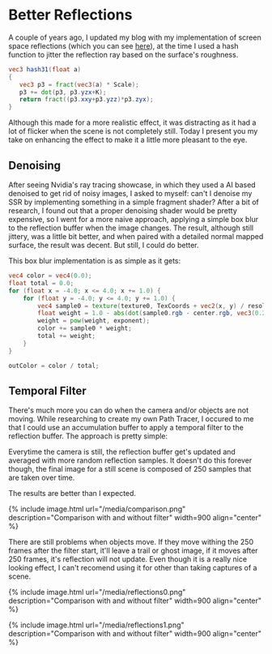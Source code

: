 # Better Reflections

A couple of years ago, I updated my blog with my implementation of screen space reflections (which you can see [here](http://imanolfotia.com/blog/update/2017/03/11/ScreenSpaceReflections.html)), at the time I used a hash function to jitter the reflection ray based on the surface's roughness. 

``` glsl
vec3 hash31(float a)
{
   vec3 p3 = fract(vec3(a) * Scale);
   p3 += dot(p3, p3.yzx+K);
   return fract((p3.xxy+p3.yzz)*p3.zyx); 
}

```

Although this made for a more realistic effect, it was distracting as it had a lot of flicker when the scene is not completely still. Today I present you my take on enhancing the effect to make it a little more pleasant to the eye.

## Denoising

After seeing Nvidia's ray tracing showcase, in which they used a AI based denoised to get rid of noisy images, I asked to myself: can't I denoise my SSR by implementing something in a simple fragment shader?
After a bit of research, I found out that a proper denoising shader would be pretty expensive, so I went for a more naive approach, applying a simple box blur to the reflection buffer when the image changes.
The result, although still jittery, was a little bit better, and when paired with a detailed normal mapped surface, the result was decent. But still, I could do better.

This box blur implementation is as simple as it gets:

``` glsl
vec4 color = vec4(0.0);
float total = 0.0;
for (float x = -4.0; x <= 4.0; x += 1.0) {
    for (float y = -4.0; y <= 4.0; y += 1.0) {
        vec4 sample0 = texture(texture0, TexCoords + vec2(x, y) / resolution);
        float weight = 1.0 - abs(dot(sample0.rgb - center.rgb, vec3(0.25)));
        weight = pow(weight, exponent);
        color += sample0 * weight;
        total += weight;
    }
}

outColor = color / total;

```

## Temporal Filter

There's much more you can do when the camera and/or objects are not moving. While researching to create my own Path Tracer, I occured to me that I could use an accumulation buffer to apply a temporal filter to the reflection buffer.
The approach is pretty simple:

Everytime the camera is still, the reflection buffer get's updated and averaged with more random reflection samples. It doesn't do this forever though, the final image for a still scene is composed of 250 samples that are taken over time.

The results are better than I expected.

{% include image.html url="/media/comparison.png" description="Comparison with and without filter" width=900 align="center" %}

There are still problems when objects move. If they move withing the 250 frames after the filter start, it'll leave a trail or ghost image, if it moves after 250 frames, it's reflection will not update.
Even though it is a really nice looking effect, I can't recomend using it for other than taking captures of a scene.

{% include image.html url="/media/reflections0.png" description="Comparison with and without filter" width=900 align="center" %}

{% include image.html url="/media/reflections1.png" description="Comparison with and without filter" width=900 align="center" %}
